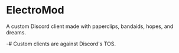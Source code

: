 # ElectroMod

A custom Discord client made with paperclips, bandaids, hopes, and dreams.

-# Custom clients are against Discord's TOS.